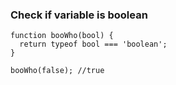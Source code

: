 ### Check if variable is boolean

```
function booWho(bool) {
  return typeof bool === 'boolean';
}

booWho(false); //true
```

